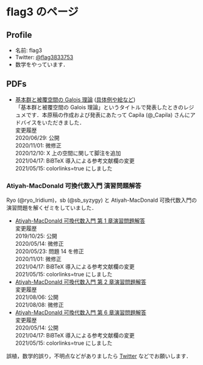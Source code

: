 # flag3 のページ

## Profile
- 名前: flag3
- Twitter: [@flag3833753](https://twitter.com/flag3833753)
- 数学をやっています．

## PDFs

- [基本群と被覆空間の Galois 理論](pi1.pdf) ([具体例や絵など](pi1_pic.pdf))  
  「基本群と被覆空間の Galois 理論」というタイトルで発表したときのレジュメです．本原稿の作成および発表にあたって Capila (@_Capila) さんにアドバイスをいただきました．  
  変更履歴  
  2020/06/29: 公開  
  2020/11/01: 微修正  
  2020/12/10: X 上の空間に関して脚注を追加  
  2021/04/17: BiBTeX 導入による参考文献欄の変更  
  2021/05/15: colorlinks=true にしました  

### Atiyah-MacDonald 可換代数入門 演習問題解答
Ryo (@ryo_Iridium)，sb (@sb_syzygy) と Atiyah-MacDonald 可換代数入門の演習問題を解くゼミをしていました．

- [Atiyah-MacDonald 可換代数入門 第 1 章演習問題解答](atiyah-macdonald/Rings_and_Ideals.pdf)  
  変更履歴  
  2019/10/25: 公開  
  2020/05/14: 微修正  
  2020/05/23: 問題 14 を修正  
  2020/11/01: 微修正  
  2021/04/17: BiBTeX 導入による参考文献欄の変更  
  2021/05/15: colorlinks=true にしました  
- [Atiyah-MacDonald 可換代数入門 第 2 章演習問題解答](atiyah-macdonald/Modules.pdf)  
  変更履歴  
  2021/08/06: 公開  
  2021/08/08: 微修正  
- [Atiyah-MacDonald 可換代数入門 第 6 章演習問題解答](atiyah-macdonald/Chain_Conditions.pdf)  
  変更履歴  
  2020/05/14: 公開  
  2021/04/17: BiBTeX 導入による参考文献欄の変更  
  2021/05/15: colorlinks=true にしました  

誤植，数学的誤り，不明点などがありましたら [Twitter](https://twitter.com/flag3833753) などでお願いします．
